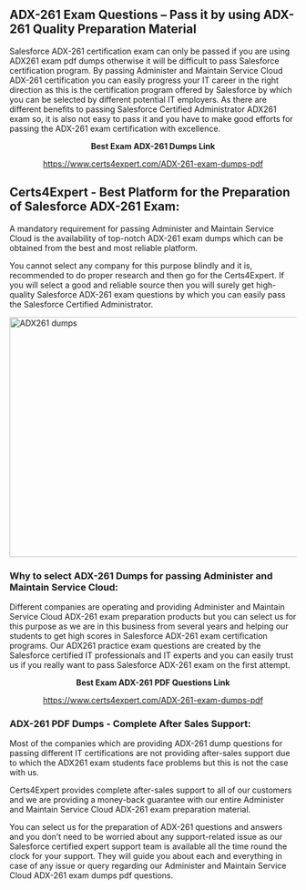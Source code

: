<h2><strong>ADX-261 Exam Questions &ndash; Pass it by using ADX-261 Quality Preparation Material</strong></h2>
<p>Salesforce ADX-261 certification exam can only be passed if you are using ADX261 exam pdf dumps otherwise it will be difficult to pass Salesforce certification program. By passing Administer and Maintain Service Cloud ADX-261 certification you can easily progress your IT career in the right direction as this is the certification program offered by Salesforce by which you can be selected by different potential IT employers. As there are different benefits to passing Salesforce Certified Administrator ADX261 exam so, it is also not easy to pass it and you have to make good efforts for passing the ADX-261 exam certification with excellence.</p>
<p style="text-align: center;"><strong>Best Exam ADX-261 Dumps Link</strong></p>
<p style="text-align: center;"><a href="https://www.certs4expert.com/ADX-261-exam-dumps-pdf">https://www.certs4expert.com/ADX-261-exam-dumps-pdf</a></p>
<h2><strong>Certs4Expert - Best Platform for the Preparation of Salesforce ADX-261 Exam:&nbsp; </strong></h2>
<p>A mandatory requirement for passing Administer and Maintain Service Cloud is the availability of top-notch ADX-261 exam dumps which can be obtained from the best and most reliable platform.</p>
<p>You cannot select any company for this purpose blindly and it is, recommended to do proper research and then go for the Certs4Expert. If you will select a good and reliable source then you will surely get high-quality Salesforce ADX-261 exam questions by which you can easily pass the Salesforce Certified Administrator.</p>
<p><img style="display: block; margin-left: auto; margin-right: auto;" src="https://i.imgur.com/cCy1yN2.png" alt="ADX261 dumps" width="750" height="422" /></p>
<h3><strong>Why to select ADX-261 Dumps for passing Administer and Maintain Service Cloud:</strong></h3>
<p>Different companies are operating and providing Administer and Maintain Service Cloud ADX-261 exam preparation products but you can select us for this purpose as we are in this business from several years and helping our students to get high scores in Salesforce ADX-261 exam certification programs. Our ADX261 practice exam questions are created by the Salesforce certified IT professionals and IT experts and you can easily trust us if you really want to pass Salesforce ADX-261 exam on the first attempt.</p>
<p style="text-align: center;"><strong>Best Exam ADX-261 PDF Questions Link</strong></p>
<p style="text-align: center;"><a href="https://www.certs4expert.com/ADX-261-exam-dumps-pdf">https://www.certs4expert.com/ADX-261-exam-dumps-pdf</a></p>
<h3><strong>ADX-261 PDF Dumps - Complete After Sales Support:</strong></h3>
<p>Most of the companies which are providing ADX-261 dump questions for passing different IT certifications are not providing after-sales support due to which the ADX261 exam students face problems but this is not the case with us.</p>
<p>Certs4Expert provides complete after-sales support to all of our customers and we are providing a money-back guarantee with our entire Administer and Maintain Service Cloud ADX-261 exam preparation material.</p>
<p>You can select us for the preparation of ADX-261 questions and answers and you don&rsquo;t need to be worried about any support-related issue as our Salesforce certified expert support team is available all the time round the clock for your support. They will guide you about each and everything in case of any issue or query regarding our Administer and Maintain Service Cloud ADX-261 exam dumps pdf questions.</p>
